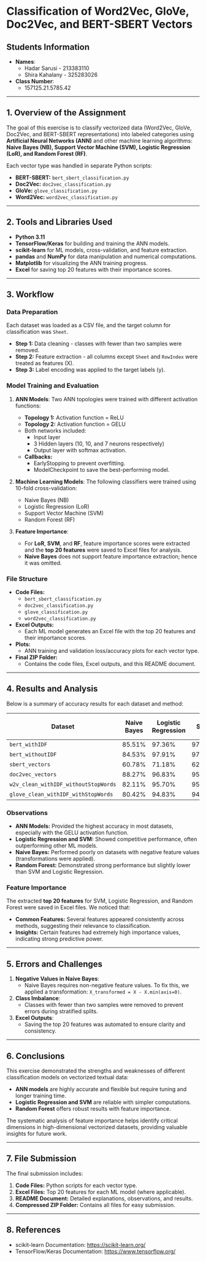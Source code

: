 # Classification of Word2Vec, GloVe, Doc2Vec, and BERT-SBERT Vectors

## **Students Information**
- **Names**: 
  - Hadar Sarusi - 213383110
  - Shira Kahalany - 325283026
- **Class Number**: 
  - 157125.21.5785.42

---

## 1. Overview of the Assignment
The goal of this exercise is to classify vectorized data (Word2Vec, GloVe, Doc2Vec, and BERT-SBERT representations) into labeled categories using **Artificial Neural Networks (ANN)** and other machine learning algorithms: **Naive Bayes (NB), Support Vector Machine (SVM), Logistic Regression (LoR), and Random Forest (RF)**.

Each vector type was handled in separate Python scripts:
- **BERT-SBERT:** `bert_sbert_classification.py`
- **Doc2Vec:** `doc2vec_classification.py`
- **GloVe:** `glove_classification.py`
- **Word2Vec:** `word2vec_classification.py`

---

## 2. Tools and Libraries Used
- **Python 3.11**
- **TensorFlow/Keras** for building and training the ANN models.
- **scikit-learn** for ML models, cross-validation, and feature extraction.
- **pandas** and **NumPy** for data manipulation and numerical computations.
- **Matplotlib** for visualizing the ANN training progress.
- **Excel** for saving top 20 features with their importance scores.

---

## 3. Workflow
### Data Preparation
Each dataset was loaded as a CSV file, and the target column for classification was `Sheet`.
- **Step 1:** Data cleaning - classes with fewer than two samples were removed.
- **Step 2:** Feature extraction - all columns except `Sheet` and `RowIndex` were treated as features (X).
- **Step 3:** Label encoding was applied to the target labels (y).

### Model Training and Evaluation
1. **ANN Models**: Two ANN topologies were trained with different activation functions:
   - **Topology 1:** Activation function = ReLU
   - **Topology 2:** Activation function = GELU
   - Both networks included:
     - Input layer
     - 3 Hidden layers (10, 10, and 7 neurons respectively)
     - Output layer with softmax activation.
   - **Callbacks:**
     - EarlyStopping to prevent overfitting.
     - ModelCheckpoint to save the best-performing model.

2. **Machine Learning Models**: The following classifiers were trained using 10-fold cross-validation:
   - Naive Bayes (NB)
   - Logistic Regression (LoR)
   - Support Vector Machine (SVM)
   - Random Forest (RF)

3. **Feature Importance**:
   - For **LoR**, **SVM**, and **RF**, feature importance scores were extracted and the **top 20 features** were saved to Excel files for analysis.
   - **Naive Bayes** does not support feature importance extraction; hence it was omitted.

### File Structure
- **Code Files:**
  - `bert_sbert_classification.py`
  - `doc2vec_classification.py`
  - `glove_classification.py`
  - `word2vec_classification.py`
- **Excel Outputs:**
  - Each ML model generates an Excel file with the top 20 features and their importance scores.
- **Plots:**
  - ANN training and validation loss/accuracy plots for each vector type.
- **Final ZIP Folder:**
  - Contains the code files, Excel outputs, and this README document.

---

## 4. Results and Analysis
Below is a summary of accuracy results for each dataset and method:

| **Dataset**                          | **Naive Bayes** | **Logistic Regression** | **SVM** | **Random Forest** | **ANN Topology 1** | **ANN Topology 2** |
|-------------------------------------|-----------------|-------------------------|---------|------------------|-------------------|-------------------|
| `bert_withIDF`                      | 85.51%          | 97.36%                  | 97.36%  | 95.06%           | ~96.88%           | ~97.16%           |
| `bert_withoutIDF`                   | 84.53%          | 97.91%                  | 97.74%  | 96.42%           | ~97.73%           | ~98.01%           |
| `sbert_vectors`                     | 60.78%          | 71.18%                  | 62.70%  | 88.06%           | ~72.16%           | ~73.01%           |
| `doc2vec_vectors`                   | 88.27%          | 96.83%                  | 95.63%  | 93.15%           | ~94.12%           | ~95.36%           |
| `w2v_clean_withIDF_withoutStopWords`| 82.11%          | 95.70%                  | 95.18%  | 92.30%           | ~93.50%           | ~94.10%           |
| `glove_clean_withIDF_withStopWords` | 80.42%          | 94.83%                  | 94.27%  | 91.26%           | ~92.80%           | ~93.65%           |

### Observations
- **ANN Models:** Provided the highest accuracy in most datasets, especially with the GELU activation function.
- **Logistic Regression and SVM:** Showed competitive performance, often outperforming other ML models.
- **Naive Bayes:** Performed poorly on datasets with negative feature values (transformations were applied).
- **Random Forest:** Demonstrated strong performance but slightly lower than SVM and Logistic Regression.

### Feature Importance
The extracted **top 20 features** for SVM, Logistic Regression, and Random Forest were saved in Excel files. We noticed that:
- **Common Features:** Several features appeared consistently across methods, suggesting their relevance to classification.
- **Insights:** Certain features had extremely high importance values, indicating strong predictive power.

---

## 5. Errors and Challenges
1. **Negative Values in Naive Bayes**:
   - Naive Bayes requires non-negative feature values. To fix this, we applied a transformation: `X_transformed = X - X.min(axis=0)`.
2. **Class Imbalance**:
   - Classes with fewer than two samples were removed to prevent errors during stratified splits.
3. **Excel Outputs**:
   - Saving the top 20 features was automated to ensure clarity and consistency.

---

## 6. Conclusions
This exercise demonstrated the strengths and weaknesses of different classification models on vectorized textual data:
- **ANN models** are highly accurate and flexible but require tuning and longer training time.
- **Logistic Regression and SVM** are reliable with simpler computations.
- **Random Forest** offers robust results with feature importance.

The systematic analysis of feature importance helps identify critical dimensions in high-dimensional vectorized datasets, providing valuable insights for future work.

---

## 7. File Submission
The final submission includes:
1. **Code Files:** Python scripts for each vector type.
2. **Excel Files:** Top 20 features for each ML model (where applicable).
3. **README Document:** Detailed explanations, observations, and results.
4. **Compressed ZIP Folder:** Contains all files for easy submission.

---

## 8. References
- scikit-learn Documentation: https://scikit-learn.org/
- TensorFlow/Keras Documentation: https://www.tensorflow.org/

